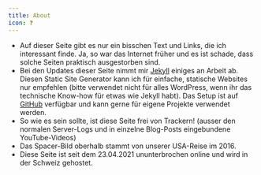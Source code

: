 ```yaml
---
title: About
icon: ❓
---
```


- Auf dieser Seite gibt es nur ein bisschen Text und Links, die ich interessant finde. Ja, so war das Internet früher und es ist schade, dass solche Seiten praktisch ausgestorben sind.
- Bei den Updates dieser Seite nimmt mir [Jekyll](https://jekyllrb.com) einiges an Arbeit ab. Diesen Static Site Generator kann ich für einfache, statische Websites nur empfehlen (bitte verwendet nicht für alles WordPress, wenn ihr das technische Know-how für etwas wie Jekyll habt). Das Setup ist auf [GitHub](https://github.com/michelneeser/personal-website) verfügbar und kann gerne für eigene Projekte verwendet werden.
- So wie es sein sollte, ist diese Seite frei von Trackern! (ausser den normalen Server-Logs und in einzelne Blog-Posts eingebundene YouTube-Videos)
- Das Spacer-Bild oberhalb stammt von unserer USA-Reise im 2016.
- Diese Seite ist seit dem 23.04.2021 ununterbrochen online und wird in der Schweiz gehostet.
